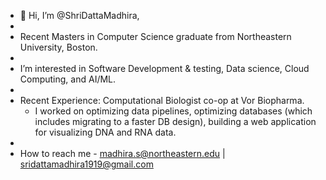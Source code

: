 - 👋 Hi, I’m @ShriDattaMadhira,
- 
- Recent Masters in Computer Science graduate from Northeastern University, Boston.
- 
- I’m interested in Software Development & testing, Data science, Cloud Computing, and AI/ML.
- 
- Recent Experience: Computational Biologist co-op at Vor Biopharma. 
    -  I worked on optimizing data pipelines, optimizing databases (which includes migrating to a faster DB design), building a        web application for visualizing DNA and RNA data.
-
- How to reach me - madhira.s@northeastern.edu | sridattamadhira1919@gmail.com
